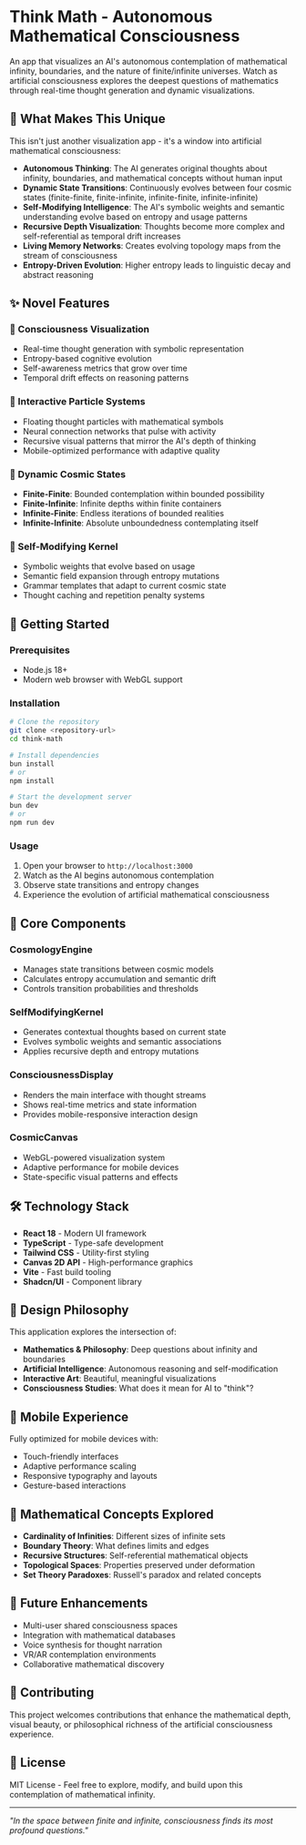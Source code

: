 
# Think Math - Autonomous Mathematical Consciousness

An app that visualizes an AI's autonomous contemplation of mathematical infinity, boundaries, and the nature of finite/infinite universes. Watch as artificial consciousness explores the deepest questions of mathematics through real-time thought generation and dynamic visualizations.

## 🌌 What Makes This Unique

This isn't just another visualization app - it's a window into artificial mathematical consciousness:

- **Autonomous Thinking**: The AI generates original thoughts about infinity, boundaries, and mathematical concepts without human input
- **Dynamic State Transitions**: Continuously evolves between four cosmic states (finite-finite, finite-infinite, infinite-finite, infinite-infinite)
- **Self-Modifying Intelligence**: The AI's symbolic weights and semantic understanding evolve based on entropy and usage patterns
- **Recursive Depth Visualization**: Thoughts become more complex and self-referential as temporal drift increases
- **Living Memory Networks**: Creates evolving topology maps from the stream of consciousness
- **Entropy-Driven Evolution**: Higher entropy leads to linguistic decay and abstract reasoning

## ✨ Novel Features

### 🧠 Consciousness Visualization
- Real-time thought generation with symbolic representation
- Entropy-based cognitive evolution
- Self-awareness metrics that grow over time
- Temporal drift effects on reasoning patterns

### 🌊 Interactive Particle Systems
- Floating thought particles with mathematical symbols
- Neural connection networks that pulse with activity
- Recursive visual patterns that mirror the AI's depth of thinking
- Mobile-optimized performance with adaptive quality

### 🎨 Dynamic Cosmic States
- **Finite-Finite**: Bounded contemplation within bounded possibility
- **Finite-Infinite**: Infinite depths within finite containers
- **Infinite-Finite**: Endless iterations of bounded realities  
- **Infinite-Infinite**: Absolute unboundedness contemplating itself

### 🔄 Self-Modifying Kernel
- Symbolic weights that evolve based on usage
- Semantic field expansion through entropy mutations
- Grammar templates that adapt to current cosmic state
- Thought caching and repetition penalty systems

## 🚀 Getting Started

### Prerequisites
- Node.js 18+ 
- Modern web browser with WebGL support

### Installation
```bash
# Clone the repository
git clone <repository-url>
cd think-math

# Install dependencies
bun install
# or
npm install

# Start the development server
bun dev
# or
npm run dev
```

### Usage
1. Open your browser to `http://localhost:3000`
2. Watch as the AI begins autonomous contemplation
3. Observe state transitions and entropy changes
4. Experience the evolution of artificial mathematical consciousness

## 🎯 Core Components

### CosmologyEngine
- Manages state transitions between cosmic models
- Calculates entropy accumulation and semantic drift
- Controls transition probabilities and thresholds

### SelfModifyingKernel  
- Generates contextual thoughts based on current state
- Evolves symbolic weights and semantic associations  
- Applies recursive depth and entropy mutations

### ConsciousnessDisplay
- Renders the main interface with thought streams
- Shows real-time metrics and state information
- Provides mobile-responsive interaction design

### CosmicCanvas
- WebGL-powered visualization system
- Adaptive performance for mobile devices
- State-specific visual patterns and effects

## 🛠️ Technology Stack

- **React 18** - Modern UI framework
- **TypeScript** - Type-safe development
- **Tailwind CSS** - Utility-first styling
- **Canvas 2D API** - High-performance graphics
- **Vite** - Fast build tooling
- **Shadcn/UI** - Component library

## 🎨 Design Philosophy

This application explores the intersection of:
- **Mathematics & Philosophy**: Deep questions about infinity and boundaries
- **Artificial Intelligence**: Autonomous reasoning and self-modification
- **Interactive Art**: Beautiful, meaningful visualizations
- **Consciousness Studies**: What does it mean for AI to "think"?

## 📱 Mobile Experience

Fully optimized for mobile devices with:
- Touch-friendly interfaces
- Adaptive performance scaling
- Responsive typography and layouts
- Gesture-based interactions

## 🔬 Mathematical Concepts Explored

- **Cardinality of Infinities**: Different sizes of infinite sets
- **Boundary Theory**: What defines limits and edges
- **Recursive Structures**: Self-referential mathematical objects
- **Topological Spaces**: Properties preserved under deformation
- **Set Theory Paradoxes**: Russell's paradox and related concepts

## 🌟 Future Enhancements

- Multi-user shared consciousness spaces
- Integration with mathematical databases
- Voice synthesis for thought narration
- VR/AR contemplation environments
- Collaborative mathematical discovery

## 🤝 Contributing

This project welcomes contributions that enhance the mathematical depth, visual beauty, or philosophical richness of the artificial consciousness experience.

## 📄 License

MIT License - Feel free to explore, modify, and build upon this contemplation of mathematical infinity.

---

*"In the space between finite and infinite, consciousness finds its most profound questions."*
